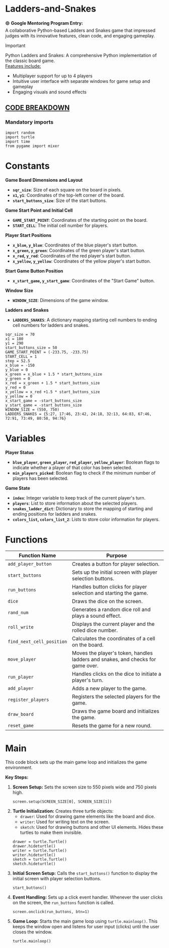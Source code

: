 # Ladders-and-Snakes
:purple_circle: **Google Mentoring Program Entry:** <br> A collaborative Python-based Ladders and Snakes game that impressed judges with its innovative features, clean code, and engaging gameplay.

> [!IMPORTANT]
> Python Ladders and Snakes: A comprehensive Python implementation of the classic board game. <br> <ins>Features include: </ins>
>- Multiplayer support for up to 4 players
>- Intuitive user interface with separate windows for game setup and gameplay
>- Engaging visuals and sound effects

## [CODE BREAKDOWN](Ladders_and_snakes.py)
### Mandatory imports 
 ```
import random
import turtle
import time
from pygame import mixer
```
# Constants

**Game Board Dimensions and Layout**

* **`sqr_size`**: Size of each square on the board in pixels.
* **`x1`, `y1`**: Coordinates of the top-left corner of the board.
* **`start_buttons_size`**: Size of the start buttons.

**Game Start Point and Initial Cell**

* **`GAME_START_POINT`**: Coordinates of the starting point on the board.
* **`START_CELL`**: The initial cell number for players.

**Player Start Positions**

* **`x_blue`, `y_blue`**: Coordinates of the blue player's start button.
* **`x_green`, `y_green`**: Coordinates of the green player's start button.
* **`x_red`, `y_red`**: Coordinates of the red player's start button.
* **`x_yellow`, `y_yellow`**: Coordinates of the yellow player's start button.

**Start Game Button Position**

* **`x_start_game`, `y_start_game`**: Coordinates of the "Start Game" button.

**Window Size**

* **`WINDOW_SIZE`**: Dimensions of the game window.

**Ladders and Snakes**

* **`LADDERS_SNAKES`**: A dictionary mapping starting cell numbers to ending cell numbers for ladders and snakes.

```
sqr_size = 70
x1 = 180
y1 = 290
start_buttons_size = 50
GAME_START_POINT = (-233.75, -233.75)
START_CELL = 1
step = 52.5
x_blue = -150
y_blue = 0
x_green = x_blue + 1.5 * start_buttons_size
y_green = 0
x_red = x_green + 1.5 * start_buttons_size
y_red = 0
x_yellow = x_red +1.5 * start_buttons_size
y_yellow = 0
x_start_game = -start_buttons_size
y_start_game = -start_buttons_size
WINDOW_SIZE = (550, 750)
LADDERS_SNAKES = {5:27, 17:46, 23:42, 24:18, 32:13, 64:83, 67:46, 72:91, 73:49, 80:58, 94:76}
```
# Variables

**Player Status**

* **`blue_player`, `green_player`, `red_player`, `yellow_player`**: Boolean flags to indicate whether a player of that color has been selected.
* **`min_players_picked`**: Boolean flag to check if the minimum number of players has been selected.

**Game State**

* **`index`**: Integer variable to keep track of the current player's turn.
* **`players`**: List to store information about the selected players.
* **`snakes_ladder_dict`**: Dictionary to store the mapping of starting and ending positions for ladders and snakes.
* **`colors_list`, `colors_list_2`**: Lists to store color information for players.


# Functions

| **Function Name**    | **Purpose** |
| --------- | ------- |
|`add_player_button`   |     	Creates a button for player selection.    |
| `start_buttons`     |     	Sets up the initial screen with player selection buttons.    |
|  `run_buttons`   |   Handles button clicks for player selection and starting the game.      |
|  `dice`    |    Draws the dice on the screen.     |
|  `rand_num`   |   Generates a random dice roll and plays a sound effect.      |
|  `roll_write`    |     Displays the current player and the rolled dice number.    |
|  `find_next_cell_position`   |    Calculates the coordinates of a cell on the board.     |
|  `move_player`    |        Moves the player's token, handles ladders and snakes, and checks for game over.         |
|  `run_player`    |      Handles clicks on the dice to initiate a player's turn.     |
|  `add_player`    |      Adds a new player to the game.     |
|   `register_players`     |     	Registers the selected players for the game.      |
|   `draw_board`   |      Draws the game board and initializes the game.     |
|   `reset_game`    |     Resets the game for a new round.      |


# Main
This code block sets up the main game loop and initializes the game environment.

**Key Steps:**

1. **Screen Setup:**
   Sets the screen size to 550 pixels wide and 750 pixels high.
   ```
   screen.setup(SCREEN_SIZE[0], SCREEN_SIZE[1])
   ```
2. **Turtle Initialization:**
   Creates three turtle objects:
   * `drawer`: Used for drawing game elements like the board and dice.
   * `writer`: Used for writing text on the screen.
   * `sketch`: Used for drawing buttons and other UI elements. Hides these turtles to make them invisible.
   ```
   drawer = turtle.Turtle()
   drawer.hideturtle()
   writer = turtle.Turtle()
   writer.hideturtle()
   sketch = turtle.Turtle()
   sketch.hideturtle()
   ```
3. **Initial Screen Setup:**
   Calls the `start_buttons()` function to display the initial screen with player selection buttons.
   ```
   start_buttons()
   ```
4. **Event Handling:**
   Sets up a click event handler. Whenever the user clicks on the screen, the `run_buttons` function is called.
   ```
   screen.onclick(run_buttons, btn=1)
   ```
5. **Game Loop:**
   Starts the main game loop using `turtle.mainloop()`. This keeps the window open and listens for user input (clicks) until the user closes the window.
   ```
   turtle.mainloop()
   ```
